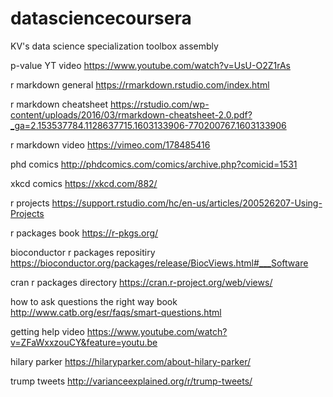 # datasciencecoursera
KV's data science specialization toolbox assembly

p-value YT video
https://www.youtube.com/watch?v=UsU-O2Z1rAs

r markdown general
https://rmarkdown.rstudio.com/index.html

r markdown cheatsheet
https://rstudio.com/wp-content/uploads/2016/03/rmarkdown-cheatsheet-2.0.pdf?_ga=2.153537784.1128637715.1603133906-770200767.1603133906

r markdown video
https://vimeo.com/178485416

phd comics
http://phdcomics.com/comics/archive.php?comicid=1531

xkcd comics
https://xkcd.com/882/

r projects
https://support.rstudio.com/hc/en-us/articles/200526207-Using-Projects

r packages book
https://r-pkgs.org/

bioconductor r packages repositiry
https://bioconductor.org/packages/release/BiocViews.html#___Software

cran r packages directory
https://cran.r-project.org/web/views/

how to ask questions the right way book
http://www.catb.org/esr/faqs/smart-questions.html

getting help video
https://www.youtube.com/watch?v=ZFaWxxzouCY&feature=youtu.be

hilary parker
https://hilaryparker.com/about-hilary-parker/

trump tweets
http://varianceexplained.org/r/trump-tweets/
